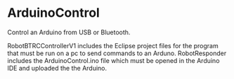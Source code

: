# ArduinoControl
Control an Arduino from USB or Bluetooth.

RobotBTRCControllerV1 includes the Eclipse project files for the program that must be run on a pc to send commands to an Arduno.
RobotResponder includes the ArduinoControl.ino file which must be opened in the Arduino IDE and uploaded the the Arduino.
